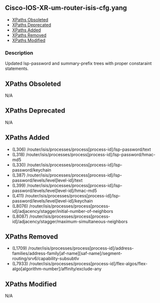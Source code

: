 ## Cisco-IOS-XR-um-router-isis-cfg.yang

- [XPaths Obsoleted](#xpaths-obsoleted)
- [XPaths Deprecated](#xpaths-deprecated)
- [XPaths Added](#xpaths-added)
- [XPaths Removed](#xpaths-removed)
- [XPaths Modified](#xpaths-modified)

### Description

Updated lsp-password and summary-prefix trees with proper constaraint statements.

## XPaths Obsoleted

N/A

## XPaths Deprecated

N/A

## XPaths Added

- (L306)	/router/isis/processes/process[process-id]/lsp-password/text
- (L318)	/router/isis/processes/process[process-id]/lsp-password/hmac-md5
- (L330)	/router/isis/processes/process[process-id]/lsp-password/keychain
- (L387)	/router/isis/processes/process[process-id]/lsp-password/levels/level[level-id]/text
- (L399)	/router/isis/processes/process[process-id]/lsp-password/levels/level[level-id]/hmac-md5
- (L411)	/router/isis/processes/process[process-id]/lsp-password/levels/level[level-id]/keychain
- (L8076)	/router/isis/processes/process[process-id]/adjacency/stagger/initial-number-of-neighbors
- (L8087)	/router/isis/processes/process[process-id]/adjacency/stagger/maximum-simultaneous-neighbors

## XPaths Removed

- (L1709)	/router/isis/processes/process[process-id]/address-families/address-family[af-name][saf-name]/segment-routing/srv6/capability-subsubtlv
- (L7933)	/router/isis/processes/process[process-id]/flex-algos/flex-algo[algorithm-number]/affinity/exclude-any

## XPaths Modified

N/A

